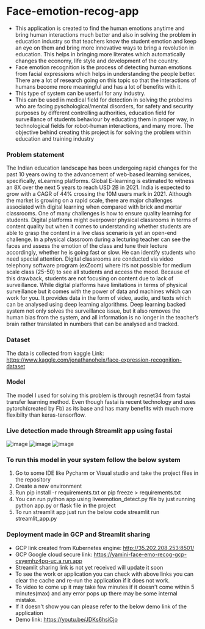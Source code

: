 # Face-emotion-recog-app
- This application is created to find the human emotions anytime and bring human interactions much better and also in solving the problem in education industry so that teachers know the student emotion and keep an eye on them and bring more innovative ways to bring a revolution in education. This helps in bringing more literates which automatically changes the economy, life style and development of the country.
- Face emotion recognition is the process of detecting human emotions from facial expressions which helps in understanding the people better. There are a lot of research going on this topic so that the interactions of humans become more meaningful and has a lot of benefits with it.
- This type of system can be userful for any industry. 
- This can be used in medical field for detection in solving the probelms who are facing pyschological/mental disorders, for safety and security purposes by different controlling authorities, education field for surveillance of students behaviour by educating them in proper way, in technological fields for robot-human interactions, and many more.
The objective behind creating this project is for solving the problem within education and training industry
### Problem statement
The Indian education landscape has been undergoing rapid changes for the past 10 years owing to
the advancement of web-based learning services, specifically, eLearning platforms.
Global E-learning is estimated to witness an 8X over the next 5 years to reach USD 2B in 2021. India
is expected to grow with a CAGR of 44% crossing the 10M users mark in 2021. Although the market
is growing on a rapid scale, there are major challenges associated with digital learning when
compared with brick and mortar classrooms. One of many challenges is how to ensure quality
learning for students. Digital platforms might overpower physical classrooms in terms of content
quality but when it comes to understanding whether students are able to grasp the content in a live
class scenario is yet an open-end challenge.
In a physical classroom during a lecturing teacher can see the faces and assess the emotion of the
class and tune their lecture accordingly, whether he is going fast or slow. He can identify students who
need special attention. Digital classrooms are conducted via video telephony software program (exZoom) where it’s not possible for medium scale class (25-50) to see all students and access the
mood. Because of this drawback, students are not focusing on content due to lack of surveillance.
While digital platforms have limitations in terms of physical surveillance but it comes with the power of
data and machines which can work for you. It provides data in the form of video, audio, and texts
which can be analysed using deep learning algorithms. Deep learning backed system not only solves
the surveillance issue, but it also removes the human bias from the system, and all information is no
longer in the teacher’s brain rather translated in numbers that can be analysed and tracked.
### Dataset
The data is collected from kaggle 
Link: https://www.kaggle.com/jonathanoheix/face-expression-recognition-dataset
### Model 
The model I used for solving this problem is through resnet34 from fastai transfer learning method.
Even though fastai is recent technology and uses pytorch(created by Fb) as its base and has many benefits with much more flexibilty than keras-tensorflow.
### Live detection made through Streamlit app using fastai
![image](https://user-images.githubusercontent.com/59556681/126079247-b3e3937a-6cf1-40f8-bfb8-9e2435f7476e.png)
![image](https://user-images.githubusercontent.com/59556681/126079252-7a209316-06f8-473c-a2ae-e4dfce708623.png)
![image](https://user-images.githubusercontent.com/59556681/126079259-8df83a67-1618-446f-b395-663e933aca8a.png)
### To run this model in your system follow the below system 
1. Go to some IDE like Pycharm or Visual studio and take the project files in the repository
2. Create a new environment
3. Run pip install -r requirements.txt
or
pip freeze > requirements.txt
4. You can run python app using liveemotion_detect.py file by just running python app.py or flask file in the project
5. To run streamlit app just run the below code
streamlit run streamlit_app.py 
### Deployment made in GCP and Streamlit sharing
- GCP link created from Kubernetes engine: http://35.202.208.253:8501/
- GCP Google cloud secure link: https://yamini-face-emo-recog-gcp-csyemhz4pq-uc.a.run.app
- Streamlit sharing link is not yet received will update it soon
- To see the work or application you can check with above links you can clear the cache and re-run the application if it does not work.
- To video to come up it may take few minutes if it doesn't come within 5 minutes(max) and any error pops up there may be some internal mistake.
- If it doesn't show you can please refer to the below demo link of the application
- Demo link:  https://youtu.be/JDKs6hsiCjo



